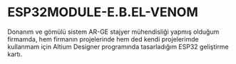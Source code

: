 # ESP32MODULE-E.B.EL-VENOM

Donanım ve gömülü sistem AR-GE stajyer mühendisliği yapmış olduğum firmamda, hem firmanın projelerinde hem ded kendi projelerimde kullanmam için Altium Designer programında tasarladığım ESP32 geliştirme kartı.
